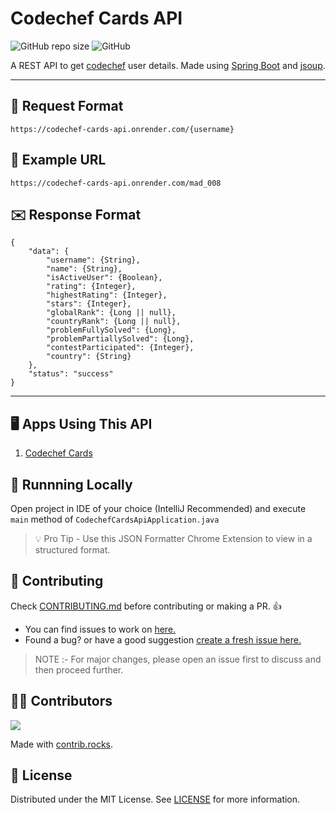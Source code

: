 # Codechef Cards API

![GitHub repo size](https://img.shields.io/github/repo-size/yashchaudhari008/Codechef_Cards)
![GitHub](https://img.shields.io/github/license/yashchaudhari008/Codechef_Cards)

A REST API to get [codechef](https://www.codechef.com/) user details. Made using [Spring Boot](https://spring.io/projects/spring-boot) and [jsoup](https://jsoup.org/).

---

## 📩 Request Format

    https://codechef-cards-api.onrender.com/{username}

## 📝 Example URL

    https://codechef-cards-api.onrender.com/mad_008

## ✉️ Response Format

    {
        "data": {
            "username": {String},
            "name": {String},
            "isActiveUser": {Boolean},
            "rating": {Integer},
            "highestRating": {Integer},
            "stars": {Integer},
            "globalRank": {Long || null},
            "countryRank": {Long || null},
            "problemFullySolved": {Long},
            "problemPartiallySolved": {Long},
            "contestParticipated": {Integer},
            "country": {String}
        },
        "status": "success"
    }

---

## 🖥 Apps Using This API

1. [Codechef Cards](https://yashchaudhari008.github.io/Codechef_Cards/)

## 🏃‍ Runnning Locally

Open project in IDE of your choice (IntelliJ Recommended) and execute `main` method of `CodechefCardsApiApplication.java`

> 💡 Pro Tip -
> Use this JSON Formatter Chrome Extension to view in a structured format.

## 🤝 Contributing

Check [CONTRIBUTING.md](CONTRIBUTING.md) before contributing or making a PR. 👍

- You can find issues to work on [here.](https://github.com/yashchaudhari008/codechef-cards-api/issues)
- Found a bug? or have a good suggestion [create a fresh issue here.](https://github.com/yashchaudhari008/codechef-cards-api/issues/new)

> NOTE :- For major changes, please open an issue first to discuss and then proceed further.

## 💁‍♂️ Contributors

<a href="https://github.com/yashchaudhari008/codechef-cards-api/graphs/contributors">
  <img src="https://contrib.rocks/image?repo=yashchaudhari008/codechef-cards-api" />
</a>

Made with [contrib.rocks](https://contrib.rocks).

## 📃 License

Distributed under the MIT License. See [LICENSE](LICENSE) for more information.
